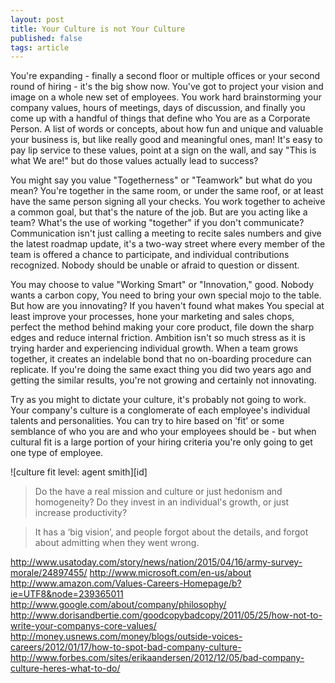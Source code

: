 ```yaml
---
layout: post
title: Your Culture is not Your Culture
published: false
tags: article
---
```


You're expanding - finally a second floor or multiple offices or your second round of hiring - it's the big show now.
You've got to project your vision and image on a whole new set of employees.
You work hard brainstorming your company values, hours of meetings, days of discussion, and finally you come up with a handful of things that define who You are as a Corporate Person.
A list of words or concepts, about how fun and unique and valuable your business is, but like really good and meaningful ones, man!
It's easy to pay lip service to these values, point at a sign on the wall, and say "This is what We are!" but do those values actually lead to success?

You might say you value "Togetherness" or "Teamwork" but what do you mean?
You're together in the same room, or under the same roof, or at least have the
same person signing all your checks. You work together to acheive a common
goal, but that's the nature of the job. But are you acting like a team? What's the use of working "together"
if you don't communicate? Communication isn't just calling a meeting
to recite sales numbers and give the latest roadmap update, it's a two-way
street where every member of the team is offered a chance to participate, and
individual contributions recognized. Nobody should be unable or afraid to question or dissent.

You may choose to value "Working Smart" or "Innovation," good.
Nobody wants a carbon copy, You need to bring your own special mojo to the table.
But how are you innovating?
If you haven't found what makes You special at least improve your processes, hone your marketing and sales chops, perfect the method behind making your core product, file down the sharp edges and reduce internal friction.
Ambition isn't so much stress as it is trying harder and experiencing individual growth.
When a team grows together, it creates an indelable bond that no on-boarding procedure can replicate.
If you're doing the same exact thing you did two years ago and getting the similar results, you're not growing and certainly not innovating.

Try as you might to dictate your culture, it's probably not going to work.
Your company's culture is a conglomerate of each employee's individual talents and personalities.
You can try to hire based on 'fit' or some semblance of who you are and who your employees should be - but when cultural fit is a large portion of your hiring criteria you're only going to get one type of employee.

![culture fit level: agent smith][id]

> Do the have a real mission and culture or just hedonism and homogeneity? Do they invest in an individual's growth, or just increase productivity?

> It has a ‘big vision’, and people forgot about the details, and forgot about admitting when they went wrong.



http://www.usatoday.com/story/news/nation/2015/04/16/army-survey-morale/24897455/
http://www.microsoft.com/en-us/about
http://www.amazon.com/Values-Careers-Homepage/b?ie=UTF8&node=239365011
http://www.google.com/about/company/philosophy/
http://www.dorisandbertie.com/goodcopybadcopy/2011/05/25/how-not-to-write-your-companys-core-values/
http://money.usnews.com/money/blogs/outside-voices-careers/2012/01/17/how-to-spot-bad-company-culture-
http://www.forbes.com/sites/erikaandersen/2012/12/05/bad-company-culture-heres-what-to-do/
